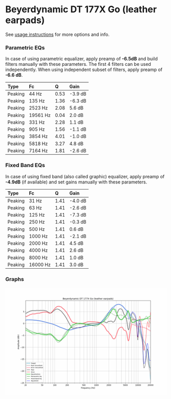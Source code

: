 # Beyerdynamic DT 177X Go (leather earpads)
See [usage instructions](https://github.com/jaakkopasanen/AutoEq#usage) for more options and info.

### Parametric EQs
In case of using parametric equalizer, apply preamp of **-6.5dB** and build filters manually
with these parameters. The first 4 filters can be used independently.
When using independent subset of filters, apply preamp of **-6.6 dB**.

| Type    | Fc       |    Q | Gain    |
|:--------|:---------|:-----|:--------|
| Peaking | 44 Hz    | 0.53 | -3.9 dB |
| Peaking | 135 Hz   | 1.36 | -6.3 dB |
| Peaking | 2523 Hz  | 2.08 | 5.6 dB  |
| Peaking | 19561 Hz | 0.04 | 2.0 dB  |
| Peaking | 331 Hz   | 2.28 | 1.1 dB  |
| Peaking | 905 Hz   | 1.56 | -1.1 dB |
| Peaking | 3854 Hz  | 4.01 | -1.0 dB |
| Peaking | 5818 Hz  | 3.27 | 4.8 dB  |
| Peaking | 7164 Hz  | 1.81 | -2.6 dB |

### Fixed Band EQs
In case of using fixed band (also called graphic) equalizer, apply preamp of **-4.9dB**
(if available) and set gains manually with these parameters.

| Type    | Fc       |    Q | Gain    |
|:--------|:---------|:-----|:--------|
| Peaking | 31 Hz    | 1.41 | -4.0 dB |
| Peaking | 63 Hz    | 1.41 | -2.6 dB |
| Peaking | 125 Hz   | 1.41 | -7.3 dB |
| Peaking | 250 Hz   | 1.41 | -0.3 dB |
| Peaking | 500 Hz   | 1.41 | 0.6 dB  |
| Peaking | 1000 Hz  | 1.41 | -2.1 dB |
| Peaking | 2000 Hz  | 1.41 | 4.5 dB  |
| Peaking | 4000 Hz  | 1.41 | 2.6 dB  |
| Peaking | 8000 Hz  | 1.41 | 1.0 dB  |
| Peaking | 16000 Hz | 1.41 | 3.0 dB  |

### Graphs
![](./Beyerdynamic%20DT%20177X%20Go%20(leather%20earpads).png)